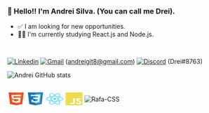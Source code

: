 ### 👋 Hello!! I'm Andrei Silva. (You can call me Drei).



- ✅  I am looking for new opportunities.
- ✍🏻 I'm currently studying React.js and Node.js.

<div> <br>

[![Linkedin](https://img.shields.io/badge/LinkedIn-0077B5?style=for-the-badge&logo=linkedin&logoColor=white)](https://linkedin.com/in/andrei-silva-b71463211/)
[![Gmail](https://img.shields.io/badge/Gmail-D14836?style=for-the-badge&logo=gmail&logoColor=white)]() 
(andreigit8@gmail.com) 
[![Discord](https://img.shields.io/badge/Discord-7289DA?style=for-the-badge&logo=discord&logoColor=white/)]() (Drei#8763) 
</div>

![Andrei GitHub stats](https://github-readme-stats.vercel.app/api?username=S7Andrei&show_icons=true&theme=radical)

<div style="display: inline_block"></br>
<img align="center" alt="Rafa-HTML" height="30" width="40" src="https://raw.githubusercontent.com/devicons/devicon/master/icons/html5/html5-original.svg">
<img align="center" alt="Rafa-CSS" height="30" width="40" src="https://raw.githubusercontent.com/devicons/devicon/master/icons/css3/css3-original.svg">
<img align="center" alt="Rafa-React" height="30" width="40" src="https://raw.githubusercontent.com/devicons/devicon/master/icons/react/react-original.svg">
<img align="center" alt="Rafa-Js" height="30" width="40" src="https://raw.githubusercontent.com/devicons/devicon/master/icons/javascript/javascript-plain.svg">
<img align="center" alt="Rafa-CSS" height="30" width="40" src="https://cdn.jsdelivr.net/gh/devicons/devicon/icons/nodejs/nodejs-original.svg">
</div> <br/> 


